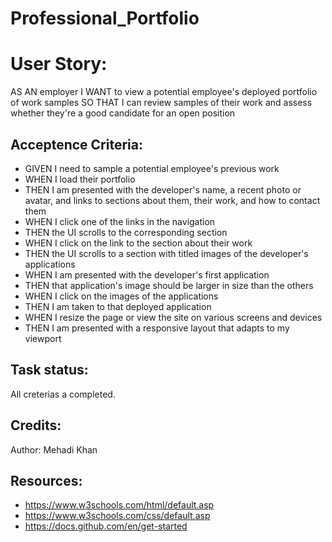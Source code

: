 # Professional_Portfolio


# User Story: 
AS AN employer
I WANT to view a potential employee's deployed portfolio of work samples
SO THAT I can review samples of their work and assess whether they're a good candidate for an open position

## Acceptence Criteria:
- GIVEN I need to sample a potential employee's previous work
- WHEN I load their portfolio
- THEN I am presented with the developer's name, a recent photo or avatar, and links to sections about them, their work, and how to contact them
- WHEN I click one of the links in the navigation
- THEN the UI scrolls to the corresponding section
- WHEN I click on the link to the section about their work
- THEN the UI scrolls to a section with titled images of the developer's applications
- WHEN I am presented with the developer's first application
- THEN that application's image should be larger in size than the others
- WHEN I click on the images of the applications
- THEN I am taken to that deployed application
- WHEN I resize the page or view the site on various screens and devices
- THEN I am presented with a responsive layout that adapts to my viewport

## Task status:
All creterias a completed.

## Credits:
Author: Mehadi Khan

## Resources:

- https://www.w3schools.com/html/default.asp
- https://www.w3schools.com/css/default.asp
- https://docs.github.com/en/get-started
